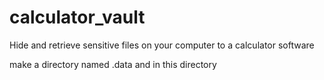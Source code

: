 # calculator_vault
Hide and retrieve sensitive files on your computer to a calculator software 

make a directory  named .data and in this directory
